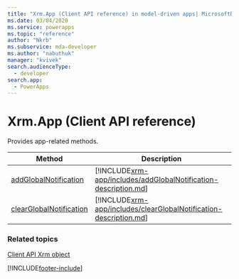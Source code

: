 ```yaml
---
title: "Xrm.App (Client API reference) in model-driven apps| MicrosoftDocs"
ms.date: 03/04/2020
ms.service: powerapps
ms.topic: "reference"
author: "Nkrb"
ms.subservice: mda-developer
ms.author: "nabuthuk"
manager: "kvivek"
search.audienceType: 
  - developer
search.app: 
  - PowerApps
---
```

# Xrm.App (Client API reference)

Provides app-related methods. 

|Method |Description |
|---|---|
|[addGlobalNotification](xrm-app/addGlobalNotification.md)|[!INCLUDE[xrm-app/includes/addGlobalNotification-description.md](xrm-app/includes/addGlobalNotification-description.md)]|
|[clearGlobalNotification](xrm-app/clearGlobalNotification.md)|[!INCLUDE[xrm-app/includes/clearGlobalNotification-description.md](xrm-app/includes/clearGlobalNotification-description.md)]|


### Related topics

[Client API Xrm object](../clientapi-xrm.md)





[!INCLUDE[footer-include](../../../../includes/footer-banner.md)]